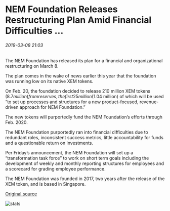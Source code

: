 # NEM Foundation Releases Restructuring Plan Amid Financial Difficulties ...

###### 2019-03-08 21:03

The NEM Foundation has released its plan for a financial and organizational restructuring on March 8.

The plan comes in the wake of news earlier this year that the foundation was running low on its native XEM tokens.

On Feb. 20, the foundation decided to release 210 million XEM tokens ($8.7 million) from reserves, the first 25 million ($1.04 million) of which will be used “to set up processes and structures for a new product-focused, revenue-driven approach for NEM Foundation.”

The new tokens will purportedly fund the NEM Foundation’s efforts through Feb. 2020.

The NEM Foundation purportedly ran into financial difficulties due to redundant roles, inconsistent success metrics, little accountability for funds and a questionable return on investments.

Per Friday’s announcement, the NEM Foundation will set up a “transformation task force” to work on short term goals including the development of weekly and monthly reporting structures for employees and a scorecard for grading employee performance.

The NEM Foundation was founded in 2017, two years after the release of the XEM token, and is based in Singapore.

[Original source](https://cointelegraph.com/news/nem-foundation-releases-restructuring-plan-amid-financial-difficulties)

![stats](https://c.statcounter.com/11760860/0/a89fa40b/1/ "stats")